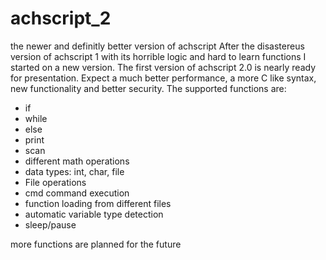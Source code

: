# achscript_2
the newer and definitly better version of achscript
After the disastereus version of achscript 1 with its horrible logic and hard to learn functions I started on a new version.
The first version of achscript 2.0 is nearly ready for presentation.
Expect a much better performance, a more C like syntax, new functionality and better security.
The supported functions are:
- if
- while 
- else
- print
- scan 
- different math operations
- data types:
  int, char, file
- File operations
- cmd command execution
- function loading from different files
- automatic variable type detection
- sleep/pause
  
more functions are planned for the future
 
